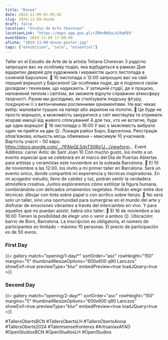 ```yaml
---
title: "Deseo"
date: 2024-11-09 01:05:56
slug: 2024-11-09-deseo
draft: false
location: "Studio de Arte Cherevan"
locationLink: "https://maps.app.goo.gl/rZNhnBKQuL4J9qPE6"
eventDate: 2024-11-09 17:00:00
afisha: "2024-11-09-deseo-poster.jpg"
tags: ["exhibition", "solo", "essential"]
---
```

Taller en el Estudio de Arte de la artista Tetiana Cherevan
З радістю запрошую вас на особливу подію, яка відбудеться в рамках Дня відкритих дверей для художників і керамістів цього листопада в сонячній Барселоні.
🍒 10 листопада о 12:00 запрошую вас на свій перший воркшоп у Барселоні!
Це особлива подія, де я поділюся своїм досвідом і техніками, що надихають.
У затишній студії, де я працюю, наповненій теплом і світлом, ви зможете відчути справжню атмосферу творчості.
Разом ми дослідимо, як стилізувати людську фігуру, поєднуючи її з витонченими рослинними орнаментами.
На вас чекає вибір: малювати тушшю на папері або акрилом на полотні.
🍒 Це буде не просто воркшоп, а можливість зануритися у світ мистецтва та отримати яскраві емоції від живого спілкування!
А для тих, хто не встигне, буде ще один воркшоп
🍒 16 листопада о 16:00
У вас є можливість вибрати один чи прийти на два 😉.
Локація район Борн, Барселона.
Реєстрація обов’язкова, кількість місць обмежена – максимум 10 учасників.
Вартість участі – 50 євро.
https://docs.google.com/.../1FAIpQLSdxTS0Rx1J.../viewform...
Event Address: carrer Antic de Sant Joan 10
Con mucho gusto, los invito a un evento especial que se celebrará en el marco del Día de Puertas Abiertas para artistas y ceramistas este noviembre en la soleada Barcelona.
🍒 El 10 de noviembre a las 12:00, los invito a mi primer taller en Barcelona.
Será un evento único, donde compartiré mi experiencia y técnicas inspiradoras.
En mi acogedor estudio, lleno de calidez y luz, podrán sentir la verdadera atmósfera creativa.
Juntos exploraremos cómo estilizar la figura humana, combinándola con delicados ornamentos vegetales.
Podrán elegir entre dos técnicas: dibujar con tinta sobre papel o con acrílico sobre lienzo.
🍒 No será solo un taller, sino una oportunidad para sumergirse en el mundo del arte y disfrutar de emociones vibrantes a través del intercambio en vivo.
Y para aquellos que no puedan asistir, habrá otro taller:
🍒 El 16 de noviembre a las 16:00
Tienen la posibilidad de elegir uno o venir a ambos 😉.
Ubicación: barrio de Born, Barcelona.
La inscripción es obligatoria, el número de participantes es limitado – máximo 10 personas.
El precio de participación es de 50 euros.

### First Day
{{< gallery match="opening/1-day/*" sortOrder="asc" rowHeight="150" margins="5" thumbnailResizeOptions="600x600 q90 Lanczos" showExif=true previewType="blur" embedPreview=true loadJQuery=true >}}

### Second Day
{{< gallery match="opening/2-day/*" sortOrder="asc" rowHeight="150" margins="5" thumbnailResizeOptions="600x600 q90 Lanczos" showExif=true previewType="blur" embedPreview=true loadJQuery=true >}}

#TallersObertsBCN
#TallersObertsLH
#TallersObertsAnoia
#TallersOberts2024
#Talentsensefronteres
#ArtisaniaxAFAD
#OpenStudiosBCN
#OpenStudiosLH
#OpenStudios